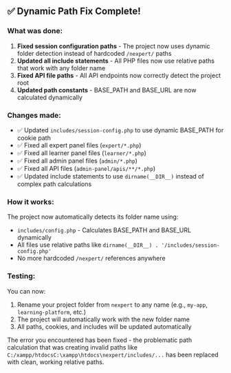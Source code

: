 ## ✅ Dynamic Path Fix Complete!

### What was done:

1. **Fixed session configuration paths** - The project now uses dynamic folder detection instead of hardcoded `/nexpert/` paths
2. **Updated all include statements** - All PHP files now use relative paths that work with any folder name
3. **Fixed API file paths** - All API endpoints now correctly detect the project root
4. **Updated path constants** - BASE_PATH and BASE_URL are now calculated dynamically

### Changes made:

- ✅ Updated `includes/session-config.php` to use dynamic BASE_PATH for cookie path
- ✅ Fixed all expert panel files (`expert/*.php`)
- ✅ Fixed all learner panel files (`learner/*.php`) 
- ✅ Fixed all admin panel files (`admin/*.php`)
- ✅ Fixed all API files (`admin-panel/apis/**/*.php`)
- ✅ Updated include statements to use `dirname(__DIR__)` instead of complex path calculations

### How it works:

The project now automatically detects its folder name using:
- `includes/config.php` - Calculates BASE_PATH and BASE_URL dynamically
- All files use relative paths like `dirname(__DIR__) . '/includes/session-config.php'`
- No more hardcoded `/nexpert/` references anywhere

### Testing:

You can now:
1. Rename your project folder from `nexpert` to any name (e.g., `my-app`, `learning-platform`, etc.)
2. The project will automatically work with the new folder name
3. All paths, cookies, and includes will be updated automatically

The error you encountered has been fixed - the problematic path calculation that was creating invalid paths like `C:/xampp/htdocsC:\xampp\htdocs\nexpert/includes/...` has been replaced with clean, working relative paths.